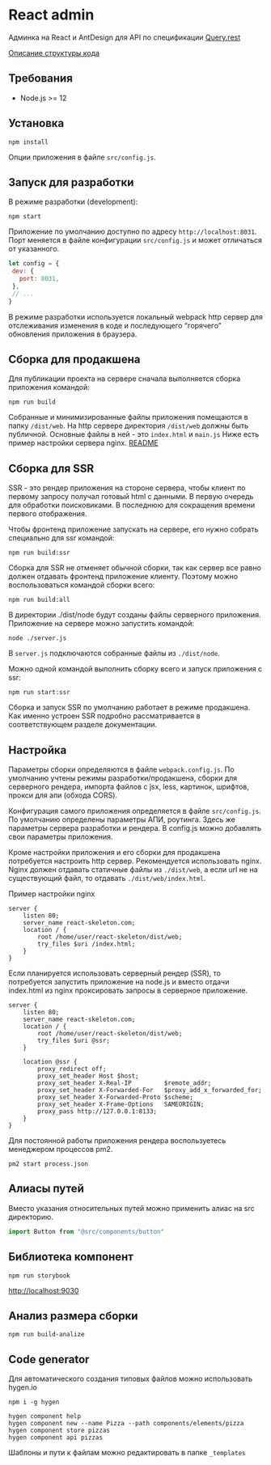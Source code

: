 # React admin

Админка на React и AntDesign для API по спецификации [Query.rest](http://query.rest)

[Описание структуры кода](https://react-skeleton.ru) 

## Требования

- Node.js >= 12

## Установка

`npm install`

Опции приложения в файле `src/config.js`.

## Запуск для разработки

В режиме разработки (development):

`npm start`

Приложение по умолчанию доступно по адресу `http://localhost:8031`. Порт меняется в файле конфигурации `src/config.js` и может отличаться от указанного.

```javascript
let config = {
 dev: {
   port: 8031,
 },
 // ...
}
```

В режиме разработки используется локальный webpack http сервер для отслеживания изменения в коде и последующего “горячего” обновления приложения в браузера. 

## Сборка для продакшена

Для публикации проекта на сервере сначала выполняется сборка приложения командой:

`npm run build`

Собранные и минимизированные файлы приложения помещаются в папку `/dist/web`.  На http сервере директория `/dist/web` должны быть публичной. 
Основные файлы в ней - это `index.html` и `main.js` Ниже есть пример настройки сервера nginx. [README](dist/README.md)

## Сборка для SSR

SSR - это рендер приложения на стороне сервера, чтобы клиент по первому запросу получал готовый html с данными. В первую очередь для обработки поисковиками. В последнюю для сокращения времени первого отображения. 

Чтобы фронтенд приложение запускать на сервере, его нужно собрать специально для ssr командой:  

`npm run build:ssr`

Сборка для SSR не отменяет обычной сборки, так как сервер все равно должен отдавать фронтенд приложение клиенту. Поэтому можно воспользоваться командой сборки всего:

`npm run build:all`
 
В директории ./dist/node будут созданы файлы серверного приложения. Приложение на сервере можно запустить командой:

`node ./server.js`

В `server.js` подключаются собранные файлы из `./dist/node`.

Можно одной командой выполнить сборку всего и запуск приложения с ssr:

`npm run start:ssr`

Сборка и запуск SSR по умолчанию работает в режиме продакшена. Как именно устроен SSR подробно рассматривается в соответствующем разделе документации.

## Настройка

Параметры сборки определяются в файле `webpack.config.js`. По умолчанию учтены режимы разработки/продакшена, сборки для серверного рендера, импорта файлов с jsx, less, картинок, шрифтов, прокси для апи (обхода CORS).

Конфигурация самого приложения определяется в файле `src/config.js`. По умолчанию определены параметры АПИ, роутинга. Здесь же параметры сервера разработки и рендера. В config.js можно добавлять свои параметры приложения.

Кроме настройки приложения и его сборки для продакшена потребуется настроить http сервер. Рекомендуется использовать nginx.
Nginx должен отдавать статичные файлы из `./dist/web`, а если url не на существующий файл, то отдавать `./dist/web/index.html`.

Пример настройки nginx

```
server {
    listen 80;
    server_name react-skeleton.com;
    location / {
        root /home/user/react-skeleton/dist/web;
        try_files $uri /index.html;
    }
}
```

Если планируется использовать серверный рендер (SSR), то потребуется запустить приложение на node.js и вместо отдачи index.html из nginx проксировать запросы в серверное приложение.

```
server {
    listen 80;
    server_name react-skeleton.com;
    location / {
        root /home/user/react-skeleton/dist/web;
        try_files $uri @ssr;
    }

    location @ssr {
        proxy_redirect off;
        proxy_set_header Host $host;
        proxy_set_header X-Real-IP         $remote_addr;
        proxy_set_header X-Forwarded-For   $proxy_add_x_forwarded_for;
        proxy_set_header X-Forwarded-Proto $scheme;
        proxy_set_header X-Frame-Options   SAMEORIGIN;
        proxy_pass http://127.0.0.1:8133;
    }
}
```

Для постоянной работы приложения рендера воспользуетесь менеджером процессов pm2. 

`pm2 start process.json`

## Алиасы путей

Вместо указания относительных путей можно применить алиас на src директорию.

```js
import Button from "@src/components/button"
```

## Библиотека компонент

`npm run storybook`

[http://localhost:9030](http://localhost:9030/)

## Анализ размера сборки

`npm run build-analize`

## Code generator

Для автоматического создания типовых файлов можно использовать hygen.io

`npm i -g hygen`

```
hygen component help
hygen component new --name Pizza --path components/elements/pizza
hygen component store pizzas
hygen component api pizzas
```

Шаблоны и пути к файлам можно редактировать в папке `_templates`
